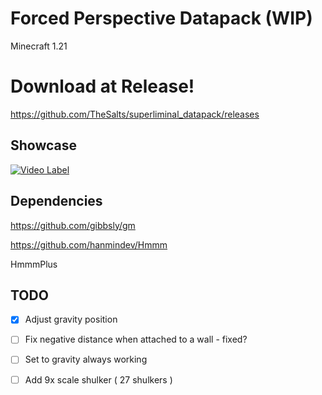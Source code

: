# Forced Perspective Datapack (WIP)

Minecraft 1.21

# Download at Release!

<https://github.com/TheSalts/superliminal_datapack/releases>

## Showcase

[![Video Label](http://img.youtube.com/vi/0aqticgqvFc/0.jpg)](https://www.youtube.com/watch?v=0aqticgqvFc)

## Dependencies

<https://github.com/gibbsly/gm>

<https://github.com/hanmindev/Hmmm>

HmmmPlus

## TODO

- [x] Adjust gravity position

- [ ] Fix negative distance when attached to a wall - fixed?

- [ ] Set to gravity always working

- [ ] Add 9x scale shulker ( 27 shulkers )
